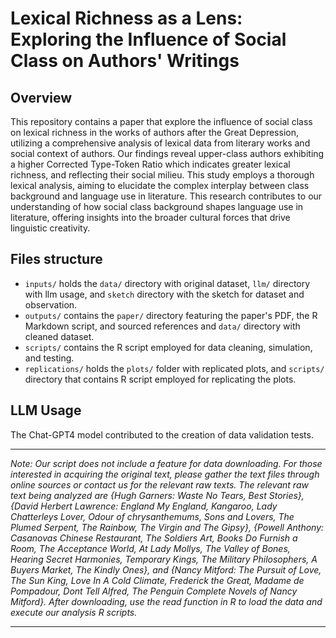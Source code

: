 # Lexical Richness as a Lens: Exploring the Influence of Social Class on Authors' Writings

## Overview

This repository contains a paper that explore the influence of social class on lexical richness in the works of authors  after the Great Depression, utilizing a comprehensive analysis of lexical data from literary works and social context of authors. Our findings reveal upper-class authors exhibiting a higher Corrected Type-Token Ratio which indicates greater lexical richness, and reflecting their social milieu. This study employs a thorough lexical analysis, aiming to elucidate the complex interplay between class background and language use in literature. This research contributes to our understanding of how social class background shapes language use in literature, offering insights into the broader cultural forces that drive linguistic creativity.

## Files structure

-   `inputs/` holds the `data/` directory with original dataset, `llm/` directory with llm usage, and `sketch` directory with the sketch for dataset and observation.
-   `outputs/` contains the `paper/` directory featuring the paper's PDF, the R Markdown script, and sourced references and `data/` directory with cleaned dataset.
-   `scripts/` contains the R script employed for data cleaning, simulation, and testing.
-   `replications/` holds the `plots/` folder with replicated plots, and `scripts/` directory that contains R script employed for replicating the plots.

## LLM Usage

The Chat-GPT4 model contributed to the creation of data validation tests.


---

*Note: Our script does not include a feature for data downloading. For those interested in acquiring the original text, please gather the text files through online sources or contact us for the relevant raw texts. The relevant raw text being analyzed are {Hugh Garners: Waste No Tears, Best Stories}, {David Herbert Lawrence: England My England, Kangaroo, Lady Chatterleys Lover, Odour of chrysanthemums, Sons and Lovers, The Plumed Serpent, The Rainbow, The Virgin and The Gipsy}, {Powell Anthony: Casanovas Chinese Restaurant, The Soldiers Art, Books Do Furnish a Room, The Acceptance World, At Lady Mollys, The Valley of Bones, Hearing Secret Harmonies, Temporary Kings, The Military Philosophers, A Buyers Market, The Kindly Ones}, and {Nancy Mitford: The Pursuit of Love, The Sun King, Love In A Cold Climate, Frederick the Great, Madame de Pompadour, Dont Tell Alfred, The Penguin Complete Novels of Nancy Mitford}. After downloading, use the read function in R to load the data and execute our analysis R scripts.*

---
